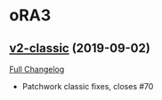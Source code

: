 # oRA3

## [v2-classic](https://github.com/BigWigsMods/oRA3/tree/v2-classic) (2019-09-02)
[Full Changelog](https://github.com/BigWigsMods/oRA3/compare/v1-classic...v2-classic)

- Patchwork classic fixes, closes #70  
